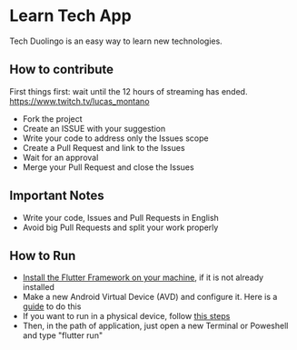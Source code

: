# Learn Tech App
Tech Duolingo is an easy way to learn new technologies.


## How to contribute
First things first: wait until the 12 hours of streaming has ended.
https://www.twitch.tv/lucas_montano

- Fork the project
- Create an ISSUE with your suggestion
- Write your code to address only the Issues scope
- Create a Pull Request and link to the Issues
- Wait for an approval
- Merge your Pull Request and close the Issues

## Important Notes
- Write your code, Issues and Pull Requests in English
- Avoid big Pull Requests and split your work properly

## How to Run 
- [Install the Flutter Framework on your machine](https://flutter.dev/docs/get-started/install), if it is not already installed
- Make a new Android Virtual Device (AVD) and configure it. Here is a [guide](https://developer.android.com/studio/run/managing-avds?hl=pt-br) to do this
- If you want to run in a physical device, follow [this steps](https://developer.android.com/studio/run/managing-avds?hl=pt-br)
- Then, in the path of application, just open a new Terminal or Poweshell and type "flutter run"